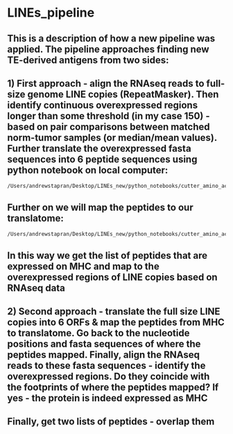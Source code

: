 # LINEs_pipeline
## This is a description of how a new pipeline was applied. The pipeline approaches finding new TE-derived antigens from two sides:
## 1) First approach - align the RNAseq reads to full-size genome LINE copies (RepeatMasker). Then identify continuous overexpressed regions longer than some threshold (in my case 150) - based on pair comparisons between matched norm-tumor samples (or median/mean values). Further translate the overexpressed fasta sequences into 6 peptide sequences using python notebook on local computer:
```
/Users/andrewstapran/Desktop/LINEs_new/python_notebooks/cutter_amino_acids.ipynb
```
## Further on we will map the peptides to our translatome:
```
/Users/andrewstapran/Desktop/LINEs_new/python_notebooks/cutter_amino_acids.ipynb
```
## In this way we get the list of peptides that are expressed on MHC and map to the overexpressed regions of LINE copies based on RNAseq data
##
## 2) Second approach - translate the full size LINE copies into 6 ORFs & map the peptides from MHC to translatome. Go back to the nucleotide positions and fasta sequences of where the peptides mapped. Finally, align the RNAseq reads to these fasta sequences - identify the overexpressed regions. Do they coincide with the footprints of where the peptides mapped? If yes - the protein is indeed expressed as MHC
## 
## Finally, get two lists of peptides - overlap them
